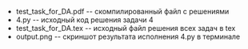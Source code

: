 - test_task_for_DA.pdf -- скомпилированный файл с решениями
- 4.py -- исходный код решения задачи 4
- test_task_for_DA.tex -- исходный файл решения всех задач в tex
- output.png -- скриншот результата исполнения 4.py в терминале
